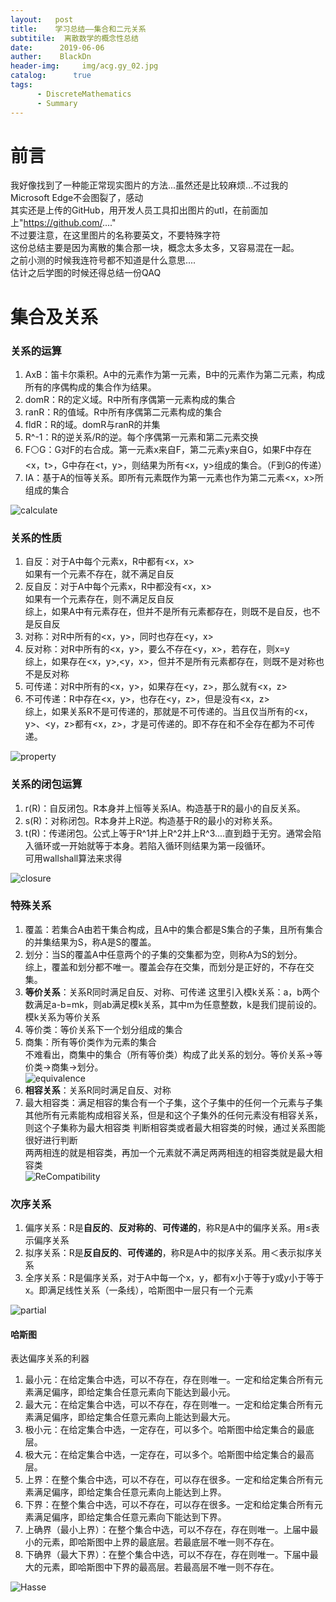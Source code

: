 ```yaml
---
layout:   post
title:    学习总结——集合和二元关系
subtitile:  离散数学的概念性总结
date:      2019-06-06
auther:    BlackDn
header-img:     img/acg.gy_02.jpg 
catalog:      true
tags:   
      - DiscreteMathematics
      - Summary
---
```

# 前言
我好像找到了一种能正常现实图片的方法...虽然还是比较麻烦...不过我的Microsoft Edge不会图裂了，感动  
其实还是上传的GitHub，用开发人员工具扣出图片的utl，在前面加上"https://github.com/...."  
不过要注意，在这里图片的名称要英文，不要特殊字符  
这份总结主要是因为离散的集合那一块，概念太多太多，又容易混在一起。  
之前小测的时候我连符号都不知道是什么意思....  
估计之后学图的时候还得总结一份QAQ  
# 集合及关系
### 关系的运算
1. AxB：笛卡尔乘积。A中的元素作为第一元素，B中的元素作为第二元素，构成所有的序偶构成的集合作为结果。
2. domR：R的定义域。R中所有序偶第一元素构成的集合
3. ranR：R的值域。R中所有序偶第二元素构成的集合
4. fldR：R的域。domR与ranR的并集
5. R^-1：R的逆关系/R的逆。每个序偶第一元素和第二元素交换
6. F⚪G：G对F的右合成。第一元素x来自F，第二元素y来自G，如果F中存在<x，t>，G中存在<t，y>，则结果为所有<x，y>组成的集合。（F到G的传递）
7. IA：基于A的恒等关系。即所有元素既作为第一元素也作为第二元素<x，x>所组成的集合  

![calculate](https://github.com/BlackDn/BlackDn.github.io/blob/master/img/Post_Set/calculate.png?raw=true)  
### 关系的性质
1. 自反：对于A中每个元素x，R中都有<x，x>  
如果有一个元素不存在，就不满足自反
2. 反自反：对于A中每个元素x，R中都没有<x，x>  
如果有一个元素存在，则不满足反自反  
综上，如果A中有元素存在，但并不是所有元素都存在，则既不是自反，也不是反自反  
3. 对称：对R中所有的<x，y>，同时也存在<y，x>
4. 反对称：对R中所有的<x，y>，要么不存在<y，x>，若存在，则x=y  
综上，如果存在<x，y>,<y，x>，但并不是所有元素都存在，则既不是对称也不是反对称  
5. 可传递：对R中所有的<x，y>，如果存在<y，z>，那么就有<x，z>
6. 不可传递：R中存在<x，y>，也存在<y，z>，但是没有<x，z>  
综上，如果关系R不是可传递的，那就是不可传递的。当且仅当所有的<x，y>、<y，z>都有<x，z>，才是可传递的。即不存在和不全存在都为不可传递。  

![property](https://github.com/BlackDn/BlackDn.github.io/blob/master/img/Post_Set/property.png?raw=true)  
### 关系的闭包运算
1. r(R)：自反闭包。R本身并上恒等关系IA。构造基于R的最小的自反关系。
2. s(R)：对称闭包。R本身并上R逆。构造基于R的最小的对称关系。
3. t(R)：传递闭包。公式上等于R^1并上R^2并上R^3....直到趋于无穷。通常会陷入循环或一开始就等于本身。若陷入循环则结果为第一段循环。  
可用wallshall算法来求得  

![closure](https://github.com/BlackDn/BlackDn.github.io/blob/master/img/Post_Set/closure.png?raw=true)  
### 特殊关系
1. 覆盖：若集合A由若干集合构成，且A中的集合都是S集合的子集，且所有集合的并集结果为S，称A是S的覆盖。
2. 划分：当S的覆盖A中任意两个的子集的交集都为空，则称A为S的划分。  
综上，覆盖和划分都不唯一。覆盖会存在交集，而划分是正好的，不存在交集。
3. **等价关系**：关系R同时满足自反、对称、可传递
这里引入模k关系：a，b两个数满足a-b=mk，则ab满足模k关系，其中m为任意整数，k是我们提前设的。模k关系为等价关系  
4. 等价类：等价关系下一个划分组成的集合  
5. 商集：所有等价类作为元素的集合  
不难看出，商集中的集合（所有等价类）构成了此关系的划分。等价关系->等价类->商集->划分。  
![equivalence](https://github.com/BlackDn/BlackDn.github.io/blob/master/img/Post_Set/equivalence.png?raw=true)  
6. **相容关系**：关系R同时满足自反、对称
7. 最大相容类：满足相容的集合有一个子集，这个子集中的任何一个元素与子集其他所有元素能构成相容关系，但是和这个子集外的任何元素没有相容关系，则这个子集称为最大相容类
判断相容类或者最大相容类的时候，通过关系图能很好进行判断  
两两相连的就是相容类，再加一个元素就不满足两两相连的相容类就是最大相容类  
![ReCompatibility](https://github.com/BlackDn/BlackDn.github.io/blob/master/img/Post_Set/ReCompatibility.png?raw=true)

### 次序关系
1. 偏序关系：R是**自反的**、**反对称的**、**可传递的**，称R是A中的偏序关系。用≤表示偏序关系
2. 拟序关系：R是**反自反的**、**可传递的**，称R是A中的拟序关系。用＜表示拟序关系
3. 全序关系：R是偏序关系，对于A中每一个x，y，都有x小于等于y或y小于等于x。即满足线性关系（一条线），哈斯图中一层只有一个元素

![partial](https://github.com/BlackDn/BlackDn.github.io/blob/master/img/Post_Set/partial.png?raw=true)  
#### 哈斯图
表达偏序关系的利器  
1. 最小元：在给定集合中选，可以不存在，存在则唯一。一定和给定集合所有元素满足偏序，即给定集合任意元素向下能达到最小元。
2. 最大元：在给定集合中选，可以不存在，存在则唯一。一定和给定集合所有元素满足偏序，即给定集合任意元素向上能达到最大元。
3. 极小元：在给定集合中选，一定存在，可以多个。哈斯图中给定集合的最底层。
4. 极大元：在给定集合中选，一定存在，可以多个。哈斯图中给定集合的最高层。
5. 上界：在整个集合中选，可以不存在，可以存在很多。一定和给定集合所有元素满足偏序，即给定集合任意元素向上能达到上界。
6. 下界：在整个集合中选，可以不存在，可以存在很多。一定和给定集合所有元素满足偏序，即给定集合任意元素向下能达到下界。
7. 上确界（最小上界）：在整个集合中选，可以不存在，存在则唯一。上届中最小的元素，即哈斯图中上界的最底层。若最底层不唯一则不存在。
8. 下确界（最大下界）：在整个集合中选，可以不存在，存在则唯一。下届中最大的元素，即哈斯图中下界的最高层。若最高层不唯一则不存在。

![Hasse](https://github.com/BlackDn/BlackDn.github.io/blob/master/img/Post_Set/Hasse.png?raw=true)  
